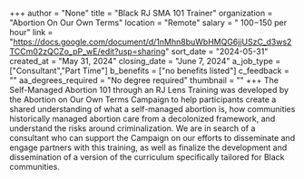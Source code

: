 +++
author = "None"
title = "Black RJ SMA 101 Trainer"
organization = "Abortion On Our Own Terms"
location = "Remote"
salary = " $100-$150 per hour"
link = "https://docs.google.com/document/d/1nMhn8buWbHMQG6jjUSzC_d3ws2TCCm02zQCZo_pP_wE/edit?usp=sharing"
sort_date = "2024-05-31"
created_at = "May 31, 2024"
closing_date = "June 7, 2024"
a_job_type = ["Consultant","Part Time"]
b_benefits = ["no benefits listed"]
c_feedback = ""
aa_degrees_required = "No degree required"
thumbnail = ""
+++
The Self-Managed Abortion 101 through an RJ Lens Training was developed by the Abortion on Our Own Terms Campaign to help participants create a shared understanding of what a self-managed abortion is, how communities historically managed abortion care from a decolonized framework, and understand the risks around criminalization. We are in search of a consultant who can support the Campaign on our efforts to disseminate and engage partners with this training, as well as finalize the development and dissemination of a version of the curriculum specifically tailored for Black communities.